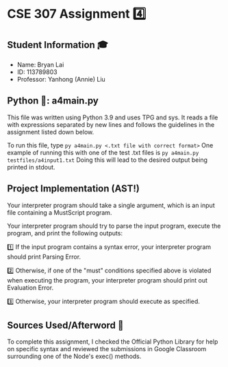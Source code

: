 # CSE 307 Assignment :four:

## Student Information :mortar_board:
- Name: Bryan Lai
- ID: 113789803 
- Professor: Yanhong (Annie) Liu

## Python :snake:: a4main.py
This file was written using Python 3.9 and uses TPG and sys.
It reads a file with expressions separated by new lines and follows the guidelines in the assignment listed down below.

To run this file, type ```py a4main.py <.txt file with correct format>```
One example of running this with one of the test .txt files is ```py a4main.py testfiles/a4input1.txt```
Doing this will lead to the desired output being printed in stdout.

## Project Implementation (AST!) 
Your interpreter program should take a single argument, which is an input file containing a MustScript program.

Your interpreter program should try to parse the input program, execute the program, and print the following outputs:


:one: If the input program contains a syntax error, your interpreter program should print Parsing Error.

:two: Otherwise, if one of the "must" conditions specified above is violated when executing the program, your interpreter program should print out Evaluation Error.

:three: Otherwise, your interpreter program should execute as specified.

## Sources Used/Afterword :book:
To complete this assignment, I checked the Official Python Library for help on specific syntax and reviewed the submissions in Google Classroom surrounding one of the Node's exec() methods. 